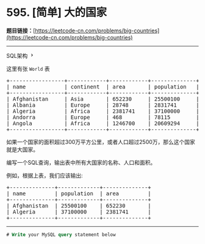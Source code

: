 # 595. [简单] 大的国家

**题目链接：**[https://leetcode-cn.com/problems/big-countries](https://leetcode-cn.com/problems/big-countries)

---

<div class="content__1Y2H">
 <div class="sql-schema-wrapper__1jqS">
  <a class="sql-schema-link__1VAC">SQL架构
   <svg viewbox="0 0 24 24" width="1em" height="1em" class="css-1lc17o4-icon">
    <path fill-rule="evenodd" d="M10 6L8.59 7.41 13.17 12l-4.58 4.59L10 18l6-6z"></path>
   </svg></a>
 </div>
 <div class="notranslate">
  <p>这里有张&nbsp;<code>World</code> 表</p> 
  <pre class="language-text">+-----------------+------------+------------+--------------+---------------+
| name            | continent  | area       | population   | gdp           |
+-----------------+------------+------------+--------------+---------------+
| Afghanistan     | Asia       | 652230     | 25500100     | 20343000      |
| Albania         | Europe     | 28748      | 2831741      | 12960000      |
| Algeria         | Africa     | 2381741    | 37100000     | 188681000     |
| Andorra         | Europe     | 468        | 78115        | 3712000       |
| Angola          | Africa     | 1246700    | 20609294     | 100990000     |
+-----------------+------------+------------+--------------+---------------+
</pre> 
  <p>如果一个国家的面积超过300万平方公里，或者人口超过2500万，那么这个国家就是大国家。</p> 
  <p>编写一个SQL查询，输出表中所有大国家的名称、人口和面积。</p> 
  <p>例如，根据上表，我们应该输出:</p> 
  <pre class="language-text">+--------------+-------------+--------------+
| name         | population  | area         |
+--------------+-------------+--------------+
| Afghanistan  | 25500100    | 652230       |
| Algeria      | 37100000    | 2381741      |
+--------------+-------------+--------------+
</pre> 
 </div>
</div>

---

```sql
# Write your MySQL query statement below
```
